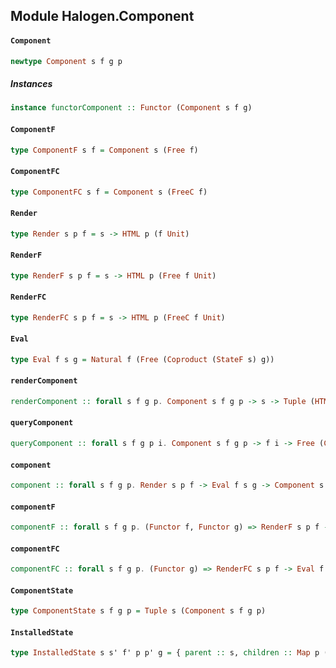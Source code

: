 ## Module Halogen.Component

#### `Component`

``` purescript
newtype Component s f g p
```

##### Instances
``` purescript
instance functorComponent :: Functor (Component s f g)
```

#### `ComponentF`

``` purescript
type ComponentF s f = Component s (Free f)
```

#### `ComponentFC`

``` purescript
type ComponentFC s f = Component s (FreeC f)
```

#### `Render`

``` purescript
type Render s p f = s -> HTML p (f Unit)
```

#### `RenderF`

``` purescript
type RenderF s p f = s -> HTML p (Free f Unit)
```

#### `RenderFC`

``` purescript
type RenderFC s p f = s -> HTML p (FreeC f Unit)
```

#### `Eval`

``` purescript
type Eval f s g = Natural f (Free (Coproduct (StateF s) g))
```

#### `renderComponent`

``` purescript
renderComponent :: forall s f g p. Component s f g p -> s -> Tuple (HTML p (f Unit)) s
```

#### `queryComponent`

``` purescript
queryComponent :: forall s f g p i. Component s f g p -> f i -> Free (Coproduct (StateF s) g) i
```

#### `component`

``` purescript
component :: forall s f g p. Render s p f -> Eval f s g -> Component s f g p
```

#### `componentF`

``` purescript
componentF :: forall s f g p. (Functor f, Functor g) => RenderF s p f -> Eval f s g -> ComponentF s f g p
```

#### `componentFC`

``` purescript
componentFC :: forall s f g p. (Functor g) => RenderFC s p f -> Eval f s g -> ComponentFC s f g p
```

#### `ComponentState`

``` purescript
type ComponentState s f g p = Tuple s (Component s f g p)
```

#### `InstalledState`

``` purescript
type InstalledState s s' f' p p' g = { parent :: s, children :: Map p (ComponentState s' f' g p') }
```


